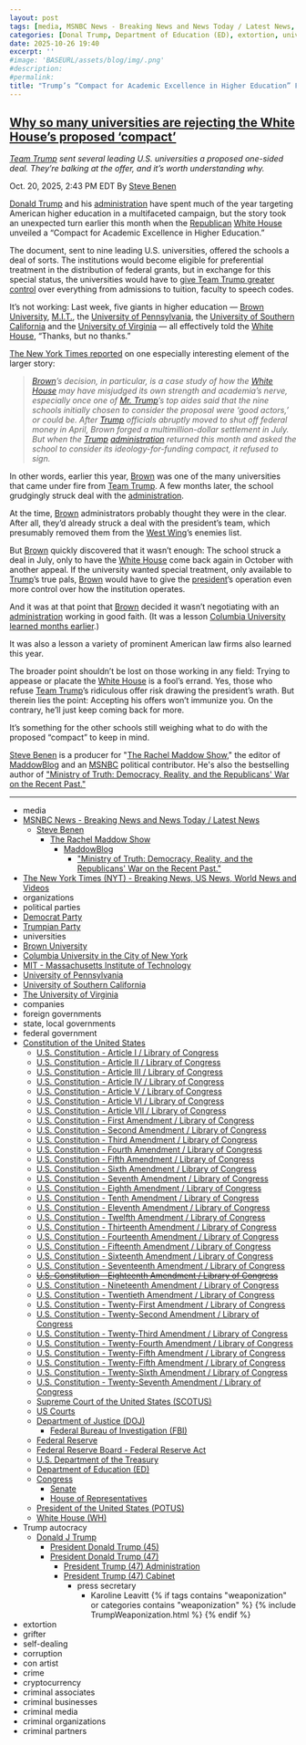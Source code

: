 ```yaml
---
layout: post
tags: [media, MSNBC News - Breaking News and News Today / Latest News, Steve Benen, The Rachel Maddow Show, MaddowBlog, “Ministry of Truth –  Democracy Reality and the Republicans’ War on the Recent Past.”, The New York Times (NYT) - Breaking News US News World News and Videos, organizations, political parties, Democrat Party, Trumpian Party, universities, Brown University, Columbia University in the City of New York, MIT - Massachusetts Institute of Technology, University of Pennsylvania, University of Southern California, The University of Virginia, companies, foreign governments, state local governments, federal government, Constitution of the United States, U.S. Constitution - Article I / Library of Congress, U.S. Constitution - Article II / Library of Congress, U.S. Constitution - Article III / Library of Congress, U.S. Constitution - Article IV / Library of Congress, U.S. Constitution - Article V / Library of Congress, U.S. Constitution - Article VI / Library of Congress, U.S. Constitution - Article VII / Library of Congress, U.S. Constitution - First Amendment / Library of Congress, U.S. Constitution - Second Amendment / Library of Congress, U.S. Constitution - Third Amendment / Library of Congress, U.S. Constitution - Fourth Amendment / Library of Congress, U.S. Constitution - Fifth Amendment / Library of Congress, U.S. Constitution - Sixth Amendment / Library of Congress, U.S. Constitution - Seventh Amendment / Library of Congress, U.S. Constitution - Eighth Amendment / Library of Congress, U.S. Constitution - Tenth Amendment / Library of Congress, U.S. Constitution - Eleventh Amendment / Library of Congress, U.S. Constitution - Twelfth Amendment / Library of Congress, U.S. Constitution - Thirteenth Amendment / Library of Congress, U.S. Constitution - Fourteenth Amendment / Library of Congress, U.S. Constitution - Fifteenth Amendment / Library of Congress, U.S. Constitution - Sixteenth Amendment / Library of Congress, U.S. Constitution - Seventeenth Amendment / Library of Congress, U.S. Constitution - Eighteenth Amendment / Library of Congress, U.S. Constitution - Nineteenth Amendment / Library of Congress, U.S. Constitution - Twentieth Amendment / Library of Congress, U.S. Constitution - Twenty-First Amendment / Library of Congress, U.S. Constitution - Twenty-Second Amendment / Library of Congress, U.S. Constitution - Twenty-Third Amendment / Library of Congress, U.S. Constitution - Twenty-Fourth Amendment / Library of Congress, U.S. Constitution - Twenty-Fifth Amendment / Library of Congress, U.S. Constitution - Twenty-Fifth Amendment / Library of Congress, U.S. Constitution - Twenty-Sixth Amendment / Library of Congress, U.S. Constitution - Twenty-Seventh Amendment / Library of Congress, Supreme Court of the United States (SCOTUS), US Courts, Department of Justice (DOJ), Federal Bureau of Investigation (FBI), Federal Reserve, Federal Reserve Board - Federal Reserve Act, U.S. Department of the Treasury, Department of Education (ED), Congress, Senate, House of Representatives, President of the United States (POTUS), White House (WH), Trump autocracy, Donald J Trump, President Donald Trump (45), President Donald Trump (47), President Trump (47) Administration, President Trump (47) Cabinet, press secretary, Karoline Leavitt, extortion, grifter, self-dealing, corruption, con artist, crime, cryptocurrency, criminal associates, criminal businesses, criminal media, criminal organizations, criminal partners]
categories: [Donal Trump, Department of Education (ED), extortion, universities, colleges, higher education]
date: 2025-10-26 19:40
excerpt: ''
#image: 'BASEURL/assets/blog/img/.png'
#description:
#permalink:
title: "Trump’s “Compact for Academic Excellence in Higher Education” For Universities and Colleges Is Extortion and Violates Constitutional Rights"
---
```



## [Why so many universities are rejecting the White House’s proposed ‘compact’](https://www.msnbc.com/rachel-maddow-show/maddowblog/many-universities-are-rejecting-white-houses-proposed-compact-rcna238704)

*[Team Trump](https://www.donaldjtrump.com/) sent several leading U.S. universities a proposed one-sided deal. They’re balking at the offer, and it’s worth understanding why.*

Oct. 20, 2025, 2:43 PM EDT
By [Steve Benen](https://www.msnbc.com/author/steve-benen-ncpn433601)

[Donald Trump](https://www.donaldjtrump.com/) and his [administration](https://www.whitehouse.gov/administration/) have spent much of the year targeting American higher education in a multifaceted campaign, but the story took an unexpected turn earlier this month when the [Republican](https://www.gop.com/) [White House](https://www.whitehouse.gov/) unveiled a “Compact for Academic Excellence in Higher Education.”

The document, sent to nine leading U.S. universities, offered the schools a deal of sorts. The institutions would become eligible for preferential treatment in the distribution of federal grants, but in exchange for this special status, the universities would have to [give Team Trump greater control](https://www.msnbc.com/opinion/msnbc-opinion/trump-compact-universities-colleges-free-speech-rcna236003) over everything from admissions to tuition, faculty to speech codes.

It’s not working: Last week, five giants in higher education — [Brown University](https://www.brown.edu/), [M.I.T.](https://tlecms.mit.edu/spotlight/seeing-atoms), the [University of Pennsylvania](https://www.upenn.edu/), the [University of Southern California](https://www.usc.edu/) and the [University of Virginia](https://www.virginia.edu/) — all effectively told the [White House](https://www.whitehouse.gov/), “Thanks, but no thanks.”

[The New York Times reported](https://www.nytimes.com/2025/10/17/us/universities-are-standing-up-to-trump.html) on one especially interesting element of the larger story:

> *[Brown](https://www.brown.edu/)’s decision, in particular, is a case study of how the [White House](https://www.whitehouse.gov/) may have misjudged its own strength and academia’s nerve, especially once one of [Mr. Trump](https://www.donaldjtrump.com/)’s top aides said that the nine schools initially chosen to consider the proposal were ‘good actors,’ or could be. After [Trump](https://www.donaldjtrump.com/) officials abruptly moved to shut off federal money in April, Brown forged a multimillion-dollar settlement in July. But when the [Trump](https://www.donaldjtrump.com/) [administration](https://www.whitehouse.gov/administration/) returned this month and asked the school to consider its ideology-for-funding compact, it refused to sign.*

In other words, earlier this year, [Brown](https://www.brown.edu/) was one of the many universities that came under fire from [Team Trump](https://www.donaldjtrump.com/). A few months later, the school grudgingly struck deal with the [administration](https://www.whitehouse.gov/administration/).

At the time, [Brown](https://www.brown.edu/) administrators probably thought they were in the clear. After all, they’d already struck a deal with the president’s team, which presumably removed them from the [West Wing](https://www.whitehouse.gov/)’s enemies list.

But [Brown](https://www.brown.edu/) quickly discovered that it wasn’t enough: The school struck a deal in July, only to have the [White House](https://www.whitehouse.gov/) come back again in October with another appeal. If the university wanted special treatment, only available to [Trump](https://www.donaldjtrump.com/)’s true pals, [Brown](https://www.brown.edu/) would have to give the [president](https://www.whitehouse.gov/)’s operation even more control over how the institution operates.

And it was at that point that [Brown](https://www.brown.edu/) decided it wasn’t negotiating with an [administration](https://www.whitehouse.gov/administration/) working in good faith. (It was a lesson [Columbia University](https://www.columbia.edu/content/) [learned months earlier](https://www.msnbc.com/rachel-maddow-show/maddowblog/columbia-agrees-deal-mcmahon-acknowledges-larger-political-motivations-rcna220802).)

It was also a lesson a variety of prominent American law firms also learned this year.

The broader point shouldn’t be lost on those working in any field: Trying to appease or placate the [White House](https://www.whitehouse.gov/) is a fool’s errand. Yes, those who refuse [Team Trump](https://www.donaldjtrump.com/)’s ridiculous offer risk drawing the president’s wrath. But therein lies the point: Accepting his offers won’t immunize you. On the contrary, he’ll just keep coming back for more.

It’s something for the other schools still weighing what to do with the proposed “compact” to keep in mind.

[Steve Benen](https://www.msnbc.com/author/steve-benen-ncpn433601) is a producer for "[The Rachel Maddow Show](https://www.msnbc.com/rachel-maddow-show)," the editor of [MaddowBlog](https://www.msnbc.com/rachel-maddow-show) and an [MSNBC](https://www.msnbc.com/) political contributor. He's also the bestselling author of ["Ministry of Truth: Democracy, Reality, and the Republicans' War on the Recent Past."](https://www.harpercollins.com/products/ministry-of-truth-steve-benen)

----
- media
- [MSNBC News - Breaking News and News Today / Latest News](https://www.msnbc.com/)
    - [Steve Benen](https://www.msnbc.com/author/steve-benen-ncpn433601)
        - [The Rachel Maddow Show](https://www.msnbc.com/rachel-maddow-show)
            - [MaddowBlog](https://www.msnbc.com/rachel-maddow-show)
                - ["Ministry of Truth: Democracy, Reality, and the Republicans' War on the Recent Past."](https://www.harpercollins.com/products/ministry-of-truth-steve-benen)
- [The New York Times (NYT) - Breaking News, US News, World News and Videos](https://www.nytimes.com/)
- organizations
- political parties
- [Democrat Party](https://www.democrats.org/)
- [Trumpian Party](https://www.gop.com/)
- universities
- [Brown University](https://www.brown.edu/)
- [Columbia University in the City of New York](https://www.columbia.edu/content/)
- [MIT - Massachusetts Institute of Technology](https://tlecms.mit.edu/)
- [University of Pennsylvania](https://www.upenn.edu/)
- [University of Southern California](https://www.usc.edu/)
- [The University of Virginia](https://www.virginia.edu/)
- companies
- foreign governments
- state, local governments 
- federal government
- [Constitution of the United States](https://constitution.congress.gov/constitution/)
    - [U.S. Constitution - Article I / Library of Congress](https://constitution.congress.gov/constitution/article-1/)
    - [U.S. Constitution - Article II / Library of Congress](https://constitution.congress.gov/constitution/article-2/)
    - [U.S. Constitution - Article III / Library of Congress](https://constitution.congress.gov/constitution/article-3/)
    - [U.S. Constitution - Article IV / Library of Congress](https://constitution.congress.gov/constitution/article-4/)
    - [U.S. Constitution - Article V / Library of Congress](https://constitution.congress.gov/constitution/article-5/)
    - [U.S. Constitution - Article VI / Library of Congress](https://constitution.congress.gov/constitution/article-6/)
    - [U.S. Constitution - Article VII / Library of Congress](https://constitution.congress.gov/constitution/article-7/)
    - [U.S. Constitution - First Amendment /  Library of Congress](https://constitution.congress.gov/constitution/amendment-1/)
    - [U.S. Constitution - Second Amendment /  Library of Congress](https://constitution.congress.gov/constitution/amendment-2/)
    - [U.S. Constitution - Third Amendment /  Library of Congress](https://constitution.congress.gov/constitution/amendment-3/)
    - [U.S. Constitution - Fourth Amendment /  Library of Congress](https://constitution.congress.gov/constitution/amendment-4/)
    - [U.S. Constitution - Fifth Amendment /  Library of Congress](https://constitution.congress.gov/constitution/amendment-5/)
    - [U.S. Constitution - Sixth Amendment /  Library of Congress](https://constitution.congress.gov/constitution/amendment-6/)
    - [U.S. Constitution - Seventh Amendment /  Library of Congress](https://constitution.congress.gov/constitution/amendment-7/)
    - [U.S. Constitution - Eighth Amendment /  Library of Congress](https://constitution.congress.gov/constitution/amendment-8/)
    - [U.S. Constitution - Tenth Amendment /  Library of Congress](https://constitution.congress.gov/constitution/amendment-10/)
    - [U.S. Constitution - Eleventh Amendment /  Library of Congress](https://constitution.congress.gov/constitution/amendment-11/)
    - [U.S. Constitution - Twelfth Amendment /  Library of Congress](https://constitution.congress.gov/constitution/amendment-12/)
    - [U.S. Constitution - Thirteenth Amendment /  Library of Congress](https://constitution.congress.gov/constitution/amendment-13/)
    - [U.S. Constitution - Fourteenth Amendment /  Library of Congress](https://constitution.congress.gov/constitution/amendment-14/)
    - [U.S. Constitution - Fifteenth Amendment /  Library of Congress](https://constitution.congress.gov/constitution/amendment-15/)
    - [U.S. Constitution - Sixteenth Amendment /  Library of Congress](https://constitution.congress.gov/constitution/amendment-16/)
    - [U.S. Constitution - Seventeenth Amendment /  Library of Congress](https://constitution.congress.gov/constitution/amendment-17/)
    - ~~[U.S. Constitution - Eighteenth Amendment /  Library of Congress](https://constitution.congress.gov/constitution/amendment-18/)~~
    - [U.S. Constitution - Nineteenth Amendment /  Library of Congress](https://constitution.congress.gov/constitution/amendment-19/)
    - [U.S. Constitution - Twentieth Amendment /  Library of Congress](https://constitution.congress.gov/constitution/amendment-20/)
    - [U.S. Constitution - Twenty-First Amendment /  Library of Congress](https://constitution.congress.gov/constitution/amendment-21/)
    - [U.S. Constitution - Twenty-Second Amendment /  Library of Congress](https://constitution.congress.gov/constitution/amendment-22/)
    - [U.S. Constitution - Twenty-Third Amendment /  Library of Congress](https://constitution.congress.gov/constitution/amendment-23/)
    - [U.S. Constitution - Twenty-Fourth Amendment /  Library of Congress](https://constitution.congress.gov/constitution/amendment-24/)
    - [U.S. Constitution - Twenty-Fifth Amendment /  Library of Congress](https://constitution.congress.gov/constitution/amendment-25/)
    - [U.S. Constitution - Twenty-Fifth Amendment /  Library of Congress](https://constitution.congress.gov/constitution/amendment-25/)
    - [U.S. Constitution - Twenty-Sixth Amendment /  Library of Congress](https://constitution.congress.gov/constitution/amendment-26/)
    - [U.S. Constitution - Twenty-Seventh Amendment /  Library of Congress](https://constitution.congress.gov/constitution/amendment-27/)
    - [Supreme Court of the United States (SCOTUS)](https://www.supremecourt.gov/)
    - [US Courts](https://www.uscourts.gov/)
    - [Department of Justice (DOJ)](https://www.justice.gov/)
        - [Federal Bureau of Investigation (FBI)](https://www.fbi.gov/)
    - [Federal Reserve](https://www.federalreserve.gov/)
    - [Federal Reserve Board - Federal Reserve Act](https://www.federalreserve.gov/aboutthefed/fract.htm)
    - [U.S. Department of the Treasury](https://home.treasury.gov/)
    - [Department of Education (ED)](https://www.ed.gov/)
    - [Congress](https://www.congress.gov/)
        - [Senate](https://www.senate.gov/)
        - [House of Representatives](https://www.house.gov/)
     - [President of the United States (POTUS)](https://www.whitehouse.gov/)
    - [White House (WH)](https://www.whitehouse.gov/)
- Trump autocracy
    - [Donald J Trump](https://www.donaldjtrump.com/)
        - [President Donald Trump (45)](https://trumpwhitehouse.archives.gov/)
        - [President Donald Trump (47)](https://www.whitehouse.gov/administration/donald-j-trump/)
            - [President Trump (47) Administration](https://www.whitehouse.gov/administration/)
            - [President Trump (47) Cabinet](https://www.whitehouse.gov/administration/the-cabinet/)
                - press secretary
                    - Karoline Leavitt
{% if tags contains "weaponization" or categories contains "weaponization" %}
  {% include TrumpWeaponization.html %}
{% endif %}
- extortion
- grifter
- self-dealing
- corruption
- con artist
- crime
- cryptocurrency
- criminal associates
- criminal businesses
- criminal media
- criminal organizations
- criminal partners